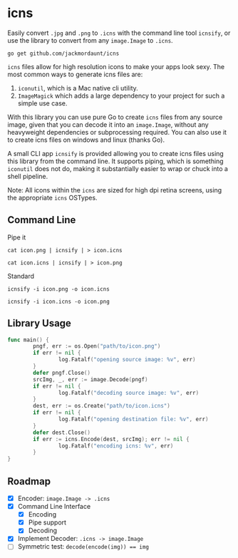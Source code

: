 # icns

Easily convert `.jpg` and `.png` to `.icns` with the command line tool `icnsify`, or use the library to convert from any `image.Image` to `.icns`.

`go get github.com/jackmordaunt/icns`

`icns` files allow for high resolution icons to make your apps look sexy. The most common ways to generate icns files are:

1. `iconutil`, which is a Mac native cli utility.
2. `ImageMagick` which adds a large dependency to your project for such a simple use case.

With this library you can use pure Go to create `icns` files from any source image, given that you can decode it into an `image.Image`, without any heavyweight dependencies or subprocessing required. You can also use it to create icns files on windows and linux (thanks Go).

A small CLI app `icnsify` is provided allowing you to create icns files using this library from the command line. It supports piping, which is something `iconutil` does not do, making it substantially easier to wrap or chuck into a shell pipeline.

Note: All icons within the `icns` are sized for high dpi retina screens, using the appropriate `icns` OSTypes.

## Command Line

Pipe it

`cat icon.png | icnsify | > icon.icns`

`cat icon.icns | icnsify | > icon.png`

Standard

`icnsify -i icon.png -o icon.icns`

`icnsify -i icon.icns -o icon.png`

## Library Usage

```go
func main() {
        pngf, err := os.Open("path/to/icon.png")
        if err != nil {
                log.Fatalf("opening source image: %v", err)
        }
        defer pngf.Close()
        srcImg, _, err := image.Decode(pngf)
        if err != nil {
                log.Fatalf("decoding source image: %v", err)
        }
        dest, err := os.Create("path/to/icon.icns")
        if err != nil {
                log.Fatalf("opening destination file: %v", err)
        }
        defer dest.Close()
        if err := icns.Encode(dest, srcImg); err != nil {
                log.Fatalf("encoding icns: %v", err)
        }
}
```

## Roadmap

- [x] Encoder: `image.Image -> .icns`
- [x] Command Line Interface
  - [x] Encoding
  - [x] Pipe support
  - [x] Decoding
- [x] Implement Decoder: `.icns -> image.Image`
- [ ] Symmetric test: `decode(encode(img)) == img`
